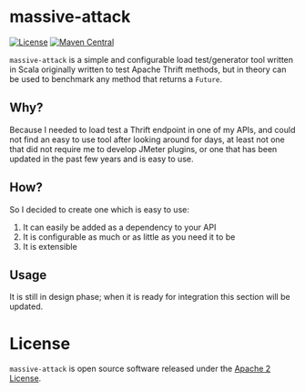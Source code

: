 # massive-attack

[![License](http://img.shields.io/:license-Apache%202-blue.svg)](http://www.apache.org/licenses/LICENSE-2.0.txt)
[![Maven Central](https://maven-badges.herokuapp.com/maven-central/com.delprks/massive-attack/badge.svg)](http://search.maven.org/#search%7Cgav%7C1%7Cg%3A%22com.delprks%22%20AND%20a%3A%22massive-attack%22)

`massive-attack` is a simple and configurable load test/generator tool written in Scala originally written to test Apache Thrift methods, but in theory can be 
used to benchmark any method that returns a `Future`.

<h2>Why?</h2>

Because I needed to load test a Thrift endpoint in one of my APIs, and could not find an easy to use tool after looking around for days, at least
not one that did not require me to develop JMeter plugins, or one that has been updated in the past few years and is easy to use.
 
<h2>How?</h2>

So I decided to create one which is easy to use: 

1. It can easily be added as a dependency to your API
2. It is configurable as much or as little as you need it to be
3. It is extensible

<h2>Usage</h2>

It is still in design phase; when it is ready for integration this section will be updated.

# License

`massive-attack` is open source software released under the [Apache 2 License](http://www.apache.org/licenses/LICENSE-2.0).
